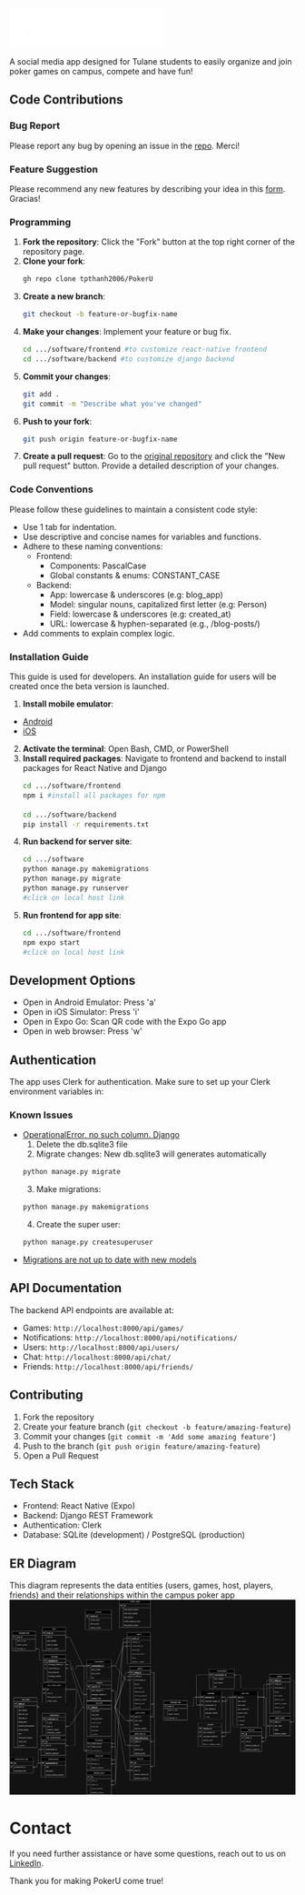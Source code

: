 ![[pokeru](https://www.pokeru.app/)](design_files/logo_large.png)

A social media app designed for Tulane students to easily organize and join poker games on campus, compete and have fun!


## Code Contributions
### Bug Report
Please report any bug by opening an issue in the [repo](https://github.com/tpthanh2006/PokerUNew/issues/new?assignees=&labels=bug&projects=&template=bug-report.yml). Merci!

### Feature Suggestion
Please recommend any new features by describing your idea in this [form](https://github.com/tpthanh2006/PokerUNew/issues/new?assignees=&labels=enhancement&projects=&template=new-feature.yml). Gracias!

### Programming
1. **Fork the repository**: Click the "Fork" button at the top right corner of the repository page.
2. **Clone your fork**:
    ```sh
    gh repo clone tpthanh2006/PokerU
    ```
4. **Create a new branch**: 
    ```sh
    git checkout -b feature-or-bugfix-name
    ```
5. **Make your changes**: Implement your feature or bug fix.
    ```sh
    cd .../software/frontend #to customize react-native frontend
    cd .../software/backend #to customize django backend
    ```
6. **Commit your changes**: 
    ```sh
    git add .
    git commit -m "Describe what you've changed"
    ```
7. **Push to your fork**: 
    ```sh
    git push origin feature-or-bugfix-name
    ```
8. **Create a pull request**: Go to the [original repository](https://github.com/tpthanh2006/PokerUNew/pulls) and click the "New pull request" button. Provide a detailed description of your changes.

### Code Conventions
Please follow these guidelines to maintain a consistent code style:

- Use 1 tab for indentation.
- Use descriptive and concise names for variables and functions.
- Adhere to these naming conventions:
  - Frontend:
    - Components: PascalCase
    - Global constants & enums: CONSTANT_CASE
  - Backend:
    - App: lowercase & underscores (e.g: blog_app)
    - Model: singular nouns, capitalized first letter (e.g: Person)
    - Field: lowercase & underscores (e.g: created_at)
    - URL: lowercase & hyphen-separated (e.g., /blog-posts/)
- Add comments to explain complex logic.

### Installation Guide
This guide is used for developers. An installation guide for users will be created once the beta version is launched.
1. **Install mobile emulator**:
- [Android](https://www.youtube.com/watch?v=jnBQcva98Y4)
- [iOS](https://www.youtube.com/watch?v=DloY4tyzKDA)
2. **Activate the terminal**: Open Bash, CMD, or PowerShell
3. **Install required packages**: Navigate to frontend and backend to install packages for React Native and Django
    ```sh
    cd .../software/frontend
    npm i #install all packages for npm
    
    cd .../software/backend
    pip install -r requirements.txt
    ```
4. **Run backend for server site**: 
    ```sh
    cd .../software
    python manage.py makemigrations
    python manage.py migrate
    python manage.py runserver
    #click on local host link
    ```
5. **Run frontend for app site**: 
    ```sh
    cd .../software/frontend
    npm expo start
    #click on local host link
    ```

## Development Options
- Open in Android Emulator: Press 'a'
- Open in iOS Simulator: Press 'i'
- Open in Expo Go: Scan QR code with the Expo Go app
- Open in web browser: Press 'w'

## Authentication
The app uses Clerk for authentication. Make sure to set up your Clerk environment variables in:

### Known Issues
- [OperationalError, no such column. Django](https://stackoverflow.com/questions/26312219/operationalerror-no-such-column-django)
    1. Delete the db.sqlite3 file
    2. Migrate changes: New db.sqlite3 will generates automatically
    ```sh
    python manage.py migrate
    ```
    3. Make migrations:
    ```sh
    python manage.py makemigrations
    ```
    4. Create the super user:
    ```sh
    python manage.py createsuperuser
    ```
- [Migrations are not up to date with new models](https://forum.djangoproject.com/t/deleting-a-model-cause-error-for-old-migrations-that-had-referenced-it/25743)

## API Documentation
The backend API endpoints are available at:
- Games: `http://localhost:8000/api/games/`
- Notifications: `http://localhost:8000/api/notifications/`
- Users: `http://localhost:8000/api/users/`
- Chat: `http://localhost:8000/api/chat/`
- Friends: `http://localhost:8000/api/friends/`

## Contributing
1. Fork the repository
2. Create your feature branch (`git checkout -b feature/amazing-feature`)
3. Commit your changes (`git commit -m 'Add some amazing feature'`)
4. Push to the branch (`git push origin feature/amazing-feature`)
5. Open a Pull Request

## Tech Stack
- Frontend: React Native (Expo)
- Backend: Django REST Framework
- Authentication: Clerk
- Database: SQLite (development) / PostgreSQL (production)

## ER Diagram
This diagram represents the data entities (users, games, host, players, friends) and their relationships within the campus poker app
![](design_files/erd.png)


# Contact
If you need further assistance or have some questions, reach out to us on [LinkedIn](https://www.linkedin.com/company/poker-u/).

Thank you for making PokerU come true!
